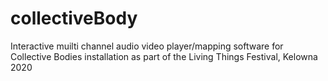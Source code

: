 # collectiveBody
Interactive muilti channel audio video player/mapping software for Collective Bodies installation as part of the Living Things Festival, Kelowna 2020
